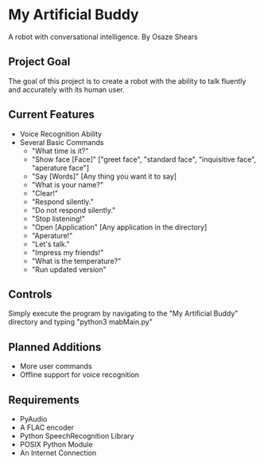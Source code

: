 My Artificial Buddy
===================
A robot with conversational intelligence.
By Osaze Shears

Project Goal
------------
The goal of this project is to create a robot with the ability to talk fluently and accurately with its human user.

Current Features
----------------
* Voice Recognition Ability
* Several Basic Commands
  * "What time is it?"
  * "Show face [Face]" ["greet face", "standard face", "inquisitive face", "aperature face"]
  * "Say [Words]" [Any thing you want it to say]
  * "What is your name?"
  * "Clear!"
  * "Respond silently."
  * "Do not respond silently."
  * "Stop listening!"
  * "Open [Application" [Any application in the directory]
  * "Aperature!"
  * "Let's talk."
  * "Impress my friends!"
  * "What is the temperature?"
  * "Run updated version"
  

Controls
--------
Simply execute the program by navigating to the "My Artificial Buddy" directory and typing "python3 mabMain.py"


Planned Additions
-----------------
* More user commands
* Offline support for voice recognition

Requirements
------------
* PyAudio
* A FLAC encoder
* Python SpeechRecognition Library
* POSIX Python Module
* An Internet Connection
